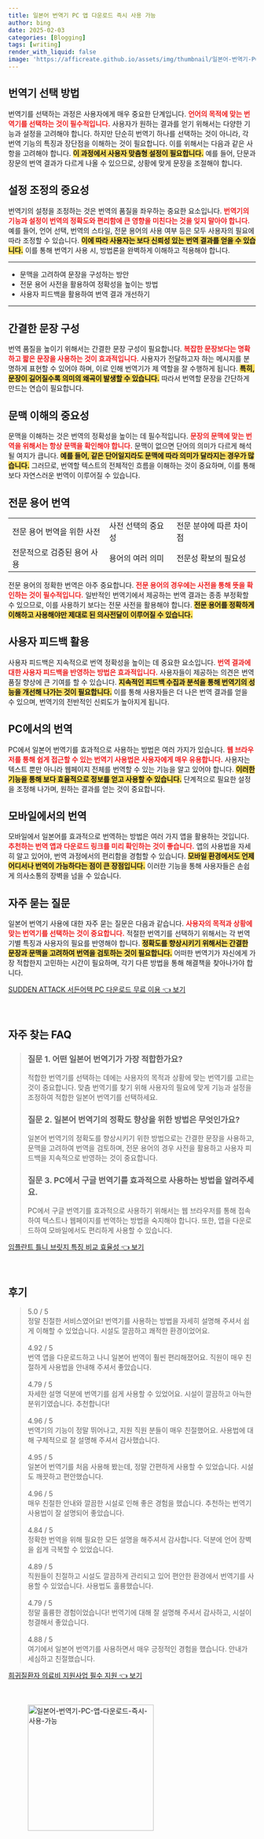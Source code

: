 ```yaml
---
title: 일본어 번역기 PC 앱 다운로드 즉시 사용 가능
author: bing
date: 2025-02-03
categories: [Blogging]
tags: [writing]
render_with_liquid: false
image: 'https://afficreate.github.io/assets/img/thumbnail/일본어-번역기-PC-앱-다운로드-즉시-사용-가능.webp'
---
```



<h2 id='번역기 선택 방법'>번역기 선택 방법</h2>

<p>번역기를 선택하는 과정은 사용자에게 매우 중요한 단계입니다. <b><span style="color: #ee2323;">언어의 목적에 맞는 번역기를 선택하는 것이 필수적입니다.</span></b> 사용자가 원하는 결과를 얻기 위해서는 다양한 기능과 설정을 고려해야 합니다. 하지만 단순히 번역기 하나를 선택하는 것이 아니라, 각 번역 기능의 특징과 장단점을 이해하는 것이 필요합니다. 이를 위해서는 다음과 같은 사항을 고려해야 합니다. <b><span style="background-color: #ffe066;">이 과정에서 사용자 맞춤형 설정이 필요합니다.</span></b> 예를 들어, 단문과 장문의 번역 결과가 다르게 나올 수 있으므로, 상황에 맞게 문장을 조절해야 합니다.</p>

<h2 id='설정 조정의 중요성'>설정 조정의 중요성</h2>

<p>번역기의 설정을 조정하는 것은 번역의 품질을 좌우하는 중요한 요소입니다. <b><span style="color: #ee2323;">번역기의 기능과 설정이 번역의 정확도와 편리함에 큰 영향을 미친다는 것을 잊지 말아야 합니다.</span></b> 예를 들어, 언어 선택, 번역의 스타일, 전문 용어의 사용 여부 등은 모두 사용자의 필요에 따라 조정할 수 있습니다. <b><span style="background-color: #ffe066;">이에 따라 사용자는 보다 신뢰성 있는 번역 결과를 얻을 수 있습니다.</span></b> 이를 통해 번역기 사용 시, 방법론을 완벽하게 이해하고 적용해야 합니다.</p>

<hr />

<ul>
    <li>문맥을 고려하여 문장을 구성하는 방안</li>
    <li>전문 용어 사전을 활용하여 정확성을 높이는 방법</li>
    <li>사용자 피드백을 활용하여 번역 결과 개선하기</li>
</ul>

<hr />

<h2 id='간결한 문장 구성'>간결한 문장 구성</h2>

<p>번역 품질을 높이기 위해서는 간결한 문장 구성이 필요합니다. <b><span style="color: #ee2323;">복잡한 문장보다는 명확하고 짧은 문장을 사용하는 것이 효과적입니다.</span></b> 사용자가 전달하고자 하는 메시지를 분명하게 표현할 수 있어야 하며, 이로 인해 번역기가 제 역할을 잘 수행하게 됩니다. <b><span style="background-color: #ffe066;">특히, 문장이 길어질수록 의미의 왜곡이 발생할 수 있습니다.</span></b> 따라서 번역할 문장을 간단하게 만드는 연습이 필요합니다.</p>

<h2 id='문맥 이해의 중요성'>문맥 이해의 중요성</h2>

<p>문맥을 이해하는 것은 번역의 정확성을 높이는 데 필수적입니다. <b><span style="color: #ee2323;">문장의 문맥에 맞는 번역을 위해서는 항상 문맥을 확인해야 합니다.</span></b> 문맥이 없으면 단어의 의미가 다르게 해석될 여지가 큽니다. <b><span style="background-color: #ffe066;">예를 들어, 같은 단어일지라도 문맥에 따라 의미가 달라지는 경우가 많습니다.</span></b> 그러므로, 번역할 텍스트의 전체적인 흐름을 이해하는 것이 중요하며, 이를 통해 보다 자연스러운 번역이 이루어질 수 있습니다.</p>

<h2 id='전문 용어 번역'>전문 용어 번역</h2>

<table>
    <tr>
        <td>전문 용어 번역을 위한 사전</td>
        <td>사전 선택의 중요성</td>
        <td>전문 분야에 따른 차이점</td>
    </tr>
    <tr>
        <td>전문적으로 검증된 용어 사용</td>
        <td>용어의 여러 의미</td>
        <td>전문성 확보의 필요성</td>
    </tr>
</table>

<p>전문 용어의 정확한 번역은 아주 중요합니다. <b><span style="color: #ee2323;">전문 용어의 경우에는 사전을 통해 뜻을 확인하는 것이 필수적입니다.</span></b> 일반적인 번역기에서 제공하는 번역 결과는 종종 부정확할 수 있으므로, 이를 사용하기 보다는 전문 사전을 활용해야 합니다. <b><span style="background-color: #ffe066;">전문 용어를 정확하게 이해하고 사용해야만 제대로 된 의사전달이 이루어질 수 있습니다.</span></b></p>

<h2 id='사용자 피드백 활용'>사용자 피드백 활용</h2>

<p>사용자 피드백은 지속적으로 번역 정확성을 높이는 데 중요한 요소입니다. <b><span style="color: #ee2323;">번역 결과에 대한 사용자 피드백을 반영하는 방법은 효과적입니다.</span></b> 사용자들이 제공하는 의견은 번역 품질 향상에 큰 기여를 할 수 있습니다. <b><span style="background-color: #ffe066;">지속적인 피드백 수집과 분석을 통해 번역기의 성능을 개선해 나가는 것이 필요합니다.</span></b> 이를 통해 사용자들은 더 나은 번역 결과를 얻을 수 있으며, 번역기의 전반적인 신뢰도가 높아지게 됩니다.</p>

<h2 id='PC에서의 번역'>PC에서의 번역</h2>

<p>PC에서 일본어 번역기를 효과적으로 사용하는 방법은 여러 가지가 있습니다. <b><span style="color: #ee2323;">웹 브라우저를 통해 쉽게 접근할 수 있는 번역기 사용법은 사용자에게 매우 유용합니다.</span></b> 사용자는 텍스트 뿐만 아니라 웹페이지 전체를 번역할 수 있는 기능을 알고 있어야 합니다. <b><span style="background-color: #ffe066;">이러한 기능을 통해 보다 효율적으로 정보를 얻고 사용할 수 있습니다.</span></b> 단계적으로 필요한 설정을 조정해 나가며, 원하는 결과를 얻는 것이 중요합니다.</p>

<h2 id='모바일에서의 번역'>모바일에서의 번역</h2>

<p>모바일에서 일본어를 효과적으로 번역하는 방법은 여러 가지 앱을 활용하는 것입니다. <b><span style="color: #ee2323;">추천하는 번역 앱과 다운로드 링크를 미리 확인하는 것이 좋습니다.</span></b> 앱의 사용법을 자세히 알고 있어야, 번역 과정에서의 편리함을 경험할 수 있습니다. <b><span style="background-color: #ffe066;">모바일 환경에서도 언제 어디서나 번역이 가능하다는 점이 큰 장점입니다.</span></b> 이러한 기능을 통해 사용자들은 손쉽게 의사소통의 장벽을 넘을 수 있습니다.</p>

<h2 id='자주 묻는 질문'>자주 묻는 질문</h2>

<p>일본어 번역기 사용에 대한 자주 묻는 질문은 다음과 같습니다. <b><span style="color: #ee2323;">사용자의 목적과 상황에 맞는 번역기를 선택하는 것이 중요합니다.</span></b> 적절한 번역기를 선택하기 위해서는 각 번역기별 특징과 사용자의 필요를 반영해야 합니다. <b><span style="background-color: #ffe066;">정확도를 향상시키기 위해서는 간결한 문장과 문맥을 고려하여 번역을 검토하는 것이 필요합니다.</span></b> 어떠한 번역기가 자신에게 가장 적합한지 고민하는 시간이 필요하며, 각기 다른 방법을 통해 해결책을 찾아나가야 합니다.</p>


<p><a class="click-button" title="SUDDEN ATTACK 서든어택 PC 다운로드 무료 이용" href="https://afficreate.github.io/posts/SUDDEN-ATTACK-%EC%84%9C%EB%93%A0%EC%96%B4%ED%83%9D-PC-%EB%8B%A4%EC%9A%B4%EB%A1%9C%EB%93%9C-%EB%AC%B4%EB%A3%8C-%EC%9D%B4%EC%9A%A9/" rel="dofollow">SUDDEN ATTACK 서든어택 PC 다운로드 무료 이용 👈 보기</a></p><br>
<h2 id='자주_찾는_FAQ'>자주 찾는 FAQ</h2>
<div itemscope="" itemtype="https://schema.org/FAQPage"> 
<blockquote> 
<div itemscope="" itemprop="mainEntity" itemtype="https://schema.org/Question"> 
<h3 itemprop="name">질문 1. 어떤 일본어 번역기가 가장 적합한가요?</h3> 
<div itemscope="" itemprop="acceptedAnswer" itemtype="https://schema.org/Answer"> 
<span itemprop="text"> <p>적합한 번역기를 선택하는 데에는 사용자의 목적과 상황에 맞는 번역기를 고르는 것이 중요합니다. 맞춤 번역기를 찾기 위해 사용자의 필요에 맞게 기능과 설정을 조정하여 적합한 일본어 번역기를 선택하세요.</p> </span> 
</div> 
</div> 

<div itemscope="" itemprop="mainEntity" itemtype="https://schema.org/Question"> 
<h3 itemprop="name">질문 2. 일본어 번역기의 정확도 향상을 위한 방법은 무엇인가요?</h3> 
<div itemscope="" itemprop="acceptedAnswer" itemtype="https://schema.org/Answer"> 
<span itemprop="text"> <p>일본어 번역기의 정확도를 향상시키기 위한 방법으로는 간결한 문장을 사용하고, 문맥을 고려하여 번역을 검토하며, 전문 용어의 경우 사전을 활용하고 사용자 피드백을 지속적으로 반영하는 것이 중요합니다.</p> </span> 
</div> 
</div> 

<div itemscope="" itemprop="mainEntity" itemtype="https://schema.org/Question"> 
<h3 itemprop="name">질문 3. PC에서 구글 번역기를 효과적으로 사용하는 방법을 알려주세요.</h3> 
<div itemscope="" itemprop="acceptedAnswer" itemtype="https://schema.org/Answer"> 
<span itemprop="text"> <p>PC에서 구글 번역기를 효과적으로 사용하기 위해서는 웹 브라우저를 통해 접속하여 텍스트나 웹페이지를 번역하는 방법을 숙지해야 합니다. 또한, 앱을 다운로드하여 모바일에서도 편리하게 사용할 수 있습니다.</p> </span> 
</div> 
</div> 
</blockquote> 
</div>
<p><a class="click-button" title="임플란트 틀니 브릿지 특징 비교 효율성" href="https://afficreate.github.io/posts/%EC%9E%84%ED%94%8C%EB%9E%80%ED%8A%B8-%ED%8B%80%EB%8B%88-%EB%B8%8C%EB%A6%BF%EC%A7%80-%ED%8A%B9%EC%A7%95-%EB%B9%84%EA%B5%90-%ED%9A%A8%EC%9C%A8%EC%84%B1/" rel="dofollow">임플란트 틀니 브릿지 특징 비교 효율성 👈 보기</a></p><br>
<h2 id='후기'>후기</h2>
<div itemscope itemtype="https://schema.org/Product">
  <blockquote>
  <div itemprop="review" itemscope itemtype="https://schema.org/Review">
      <div itemprop="reviewRating" itemscope itemtype="https://schema.org/Rating"> <span itemprop="ratingValue">5.0</span> / <span itemprop="bestRating">5</span> </div>
      <span itemprop="reviewBody">정말 친절한 서비스였어요! 번역기를 사용하는 방법을 자세히 설명해 주셔서 쉽게 이해할 수 있었습니다. 시설도 깔끔하고 쾌적한 환경이었어요.</span>
  </div>
  <br>
  <div itemprop="review" itemscope itemtype="https://schema.org/Review">
      <div itemprop="reviewRating" itemscope itemtype="https://schema.org/Rating"> <span itemprop="ratingValue">4.92</span> / <span itemprop="bestRating">5</span> </div>
      <span itemprop="reviewBody">번역 앱을 다운로드하고 나니 일본어 번역이 훨씬 편리해졌어요. 직원이 매우 친절하게 사용법을 안내해 주셔서 좋았습니다.</span>
  </div>
  <br>
  <div itemprop="review" itemscope itemtype="https://schema.org/Review">
      <div itemprop="reviewRating" itemscope itemtype="https://schema.org/Rating"> <span itemprop="ratingValue">4.79</span> / <span itemprop="bestRating">5</span> </div>
      <span itemprop="reviewBody">자세한 설명 덕분에 번역기를 쉽게 사용할 수 있었어요. 시설이 깔끔하고 아늑한 분위기였습니다. 추천합니다!</span>
  </div>
  <br>
  <div itemprop="review" itemscope itemtype="https://schema.org/Review">
      <div itemprop="reviewRating" itemscope itemtype="https://schema.org/Rating"> <span itemprop="ratingValue">4.96</span> / <span itemprop="bestRating">5</span> </div>
      <span itemprop="reviewBody">번역기의 기능이 정말 뛰어나고, 지원 직원 분들이 매우 친절했어요. 사용법에 대해 구체적으로 잘 설명해 주셔서 감사했습니다.</span>
  </div>
  <br>
  <div itemprop="review" itemscope itemtype="https://schema.org/Review">
      <div itemprop="reviewRating" itemscope itemtype="https://schema.org/Rating"> <span itemprop="ratingValue">4.95</span> / <span itemprop="bestRating">5</span> </div>
      <span itemprop="reviewBody">일본어 번역기를 처음 사용해 봤는데, 정말 간편하게 사용할 수 있었습니다. 시설도 깨끗하고 편안했습니다.</span>
  </div>
  <br>
  <div itemprop="review" itemscope itemtype="https://schema.org/Review">
      <div itemprop="reviewRating" itemscope itemtype="https://schema.org/Rating"> <span itemprop="ratingValue">4.96</span> / <span itemprop="bestRating">5</span> </div>
      <span itemprop="reviewBody">매우 친절한 안내와 깔끔한 시설로 인해 좋은 경험을 했습니다. 추천하는 번역기 사용법이 잘 설명되어 좋았습니다.</span>
  </div>
  <br>
  <div itemprop="review" itemscope itemtype="https://schema.org/Review">
      <div itemprop="reviewRating" itemscope itemtype="https://schema.org/Rating"> <span itemprop="ratingValue">4.84</span> / <span itemprop="bestRating">5</span> </div>
      <span itemprop="reviewBody">정확한 번역을 위해 필요한 모든 설명을 해주셔서 감사합니다. 덕분에 언어 장벽을 쉽게 극복할 수 있었습니다.</span>
  </div>
  <br>
  <div itemprop="review" itemscope itemtype="https://schema.org/Review">
      <div itemprop="reviewRating" itemscope itemtype="https://schema.org/Rating"> <span itemprop="ratingValue">4.89</span> / <span itemprop="bestRating">5</span> </div>
      <span itemprop="reviewBody">직원들이 친절하고 시설도 깔끔하게 관리되고 있어 편안한 환경에서 번역기를 사용할 수 있었습니다. 사용법도 훌륭했습니다.</span>
  </div>
  <br>
  <div itemprop="review" itemscope itemtype="https://schema.org/Review">
      <div itemprop="reviewRating" itemscope itemtype="https://schema.org/Rating"> <span itemprop="ratingValue">4.79</span> / <span itemprop="bestRating">5</span> </div>
      <span itemprop="reviewBody">정말 훌륭한 경험이었습니다! 번역기에 대해 잘 설명해 주셔서 감사하고, 시설이 청결해서 좋았습니다.</span>
  </div>
  <br>
  <div itemprop="review" itemscope itemtype="https://schema.org/Review">
      <div itemprop="reviewRating" itemscope itemtype="https://schema.org/Rating"> <span itemprop="ratingValue">4.88</span> / <span itemprop="bestRating">5</span> </div>
      <span itemprop="reviewBody">여기에서 일본어 번역기를 사용하면서 매우 긍정적인 경험을 했습니다. 안내가 세심하고 친절했습니다.</span>
  </div>
  </blockquote>
</div>
<p><a class="click-button" title="희귀질환자 의료비 지원사업 필수 지원" href="https://afficreate.github.io/posts/%ED%9D%AC%EA%B7%80%EC%A7%88%ED%99%98%EC%9E%90-%EC%9D%98%EB%A3%8C%EB%B9%84-%EC%A7%80%EC%9B%90%EC%82%AC%EC%97%85-%ED%95%84%EC%88%98-%EC%A7%80%EC%9B%90/" rel="dofollow">희귀질환자 의료비 지원사업 필수 지원 👈 보기</a></p><br>
<figure class="image"><img src="https://afficreate.github.io/assets/img/thumbnail/일본어-번역기-PC-앱-다운로드-즉시-사용-가능.webp" alt="일본어-번역기-PC-앱-다운로드-즉시-사용-가능" width="256" height="256"></figure>